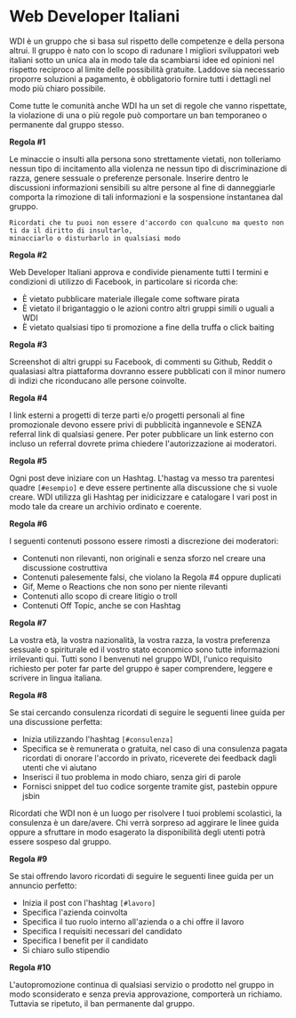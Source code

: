 # Web Developer Italiani

WDI è un gruppo che si basa sul rispetto delle competenze e della persona altrui.
Il gruppo è nato con lo scopo di radunare I migliori sviluppatori web italiani sotto un unica ala in modo tale da scambiarsi idee ed opinioni nel rispetto reciproco al limite delle possibilità gratuite. Laddove sia necessario proporre soluzioni a pagamento, è obbligatorio fornire tutti i dettagli nel modo più chiaro possibile.

Come tutte le comunità anche WDI ha un set di regole che vanno rispettate, la violazione di una o più regole può comportare un ban temporaneo o permanente dal gruppo stesso.

**Regola #1**

Le minaccie o insulti alla persona sono strettamente vietati, non tolleriamo nessun tipo di incitamento alla violenza ne nessun tipo di discriminazione di razza, genere sessuale o preferenze personale. Inserire dentro le discussioni informazioni sensibili su altre persone al fine di danneggiarle comporta la rimozione di tali informazioni e la sospensione instantanea dal gruppo.

    Ricordati che tu puoi non essere d'accordo con qualcuno ma questo non ti da il diritto di insultarlo,
    minacciarlo o disturbarlo in qualsiasi modo

**Regola #2**

Web Developer Italiani approva e condivide pienamente tutti I termini e condizioni di utilizzo di Facebook, in particolare si ricorda che:

- È vietato pubblicare materiale illegale come software pirata
- È vietato il brigantaggio o le azioni contro altri gruppi simili o uguali a WDI
- È vietato qualsiasi tipo ti promozione a fine della truffa o click baiting

**Regola #3**

Screenshot di altri gruppi su Facebook, di commenti su Github, Reddit o qualasiasi altra piattaforma dovranno essere pubblicati con il minor numero di indizi che riconducano alle persone coinvolte.

**Regola #4**

I link esterni a progetti di terze parti e/o progetti personali al fine promozionale devono essere privi di pubblicità ingannevole e SENZA referral link di qualsiasi genere. 
Per poter pubblicare un link esterno con incluso un referral dovrete prima chiedere l'autorizzazione ai moderatori.

**Regola #5**

Ogni post deve iniziare con un Hashtag. L'hastag va messo tra parentesi quadre `[#esempio]` e deve essere pertinente alla discussione che si vuole creare. WDI utilizza gli Hashtag per inidicizzare e catalogare I vari post in modo tale da creare un archivio ordinato e coerente.

**Regola #6**

I seguenti contenuti possono essere rimosti a discrezione dei moderatori:

- Contenuti non rilevanti, non originali e senza sforzo nel creare una discussione costruttiva
- Contenuti palesemente falsi, che violano la Regola #4 oppure duplicati
- Gif, Meme o Reactions che non sono per niente rilevanti
- Contenuti allo scopo di creare litigio o troll
- Contenuti Off Topic, anche se con Hashtag

**Regola #7**

La vostra età, la vostra nazionalità, la vostra razza, la vostra preferenza sessuale o spiriturale ed il vostro stato economico sono tutte informazioni irrilevanti qui. Tutti sono I benvenuti nel gruppo WDI, l'unico requisito richiesto per poter far parte del gruppo è saper comprendere, leggere e scrivere in lingua italiana.

**Regola #8**

Se stai cercando consulenza ricordati di seguire le seguenti linee guida per una discussione perfetta:

- Inizia utilizzando l'hashtag `[#consulenza]`
- Specifica se è remunerata o gratuita, nel caso di una consulenza pagata ricordati di onorare l'accordo in privato, riceverete dei feedback dagli utenti che vi aiutano
- Inserisci il tuo problema in modo chiaro, senza giri di parole
- Fornisci snippet del tuo codice sorgente tramite gist, pastebin oppure jsbin
	
Ricordati che WDI non è un luogo per risolvere I tuoi problemi scolastici, la consulenza è un dare/avere. Chi verrà sorpreso ad aggirare le linee guida oppure a sfruttare in modo esagerato la disponibilità degli utenti potrà essere sospeso dal gruppo.

**Regola #9**

Se stai offrendo lavoro ricordati di seguire le seguenti linee guida per un annuncio perfetto:

- Inizia il post con l'hashtag `[#lavoro]`
- Specifica l'azienda coinvolta
- Specifica il tuo ruolo interno all'azienda o a chi offre il lavoro
- Specifica I requisiti necessari del candidato
- Specifica I benefit per il candidato
- Si chiaro sullo stipendio


**Regola #10**

L'autopromozione continua di qualsiasi servizio o prodotto nel gruppo in modo sconsiderato e senza previa approvazione, comporterà un richiamo. Tuttavia se ripetuto, il ban permanente dal gruppo.
